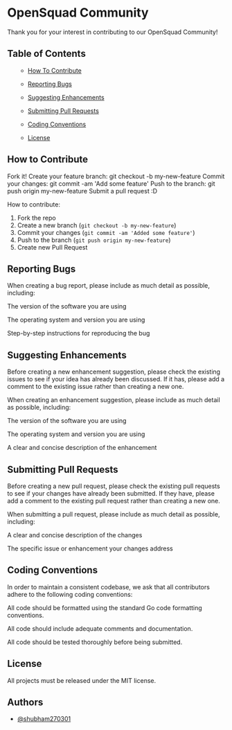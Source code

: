 
# OpenSquad Community

Thank you for your interest in contributing to our OpenSquad Community!

## Table of Contents

  <ol>
    <ul>
       <li><a href="#How To Contribute">How To Contribute</a></li>
    </ul>
    <ul>
       <li><a href="#Reporting Bugs">Reporting Bugs</a></li>
    </ul>
    <ul>
       <li><a href="#Suggesting Enhancements">Suggesting Enhancements</a></li>
    </ul>
    <ul>
       <li><a href="#Submitting Pull Requests">Submitting Pull Requests</a></li>
    </ul>
    <ul>
       <li><a href="#Coding Conventions">Coding Conventions</a></li>
    </ul>
    <ul>
       <li><a href="#License">License</a></li>
    </ul>
  </ol>

## How to Contribute

Fork it!
Create your feature branch: git checkout -b my-new-feature
Commit your changes: git commit -am 'Add some feature'
Push to the branch: git push origin my-new-feature
Submit a pull request :D

How to contribute:

1.  Fork the repo
2.  Create a new branch (`git checkout -b my-new-feature`)
3.  Commit your changes (`git commit -am 'Added some feature'`)
4.  Push to the branch (`git push origin my-new-feature`)
5.  Create new Pull Request
## Reporting Bugs

When creating a bug report, please include as much detail as possible, including:

The version of the software you are using

The operating system and version you are using

Step-by-step instructions for reproducing the bug

## Suggesting Enhancements

Before creating a new enhancement suggestion, please check the existing issues to see if your idea has already been discussed. If it has, please add a comment to the existing issue rather than creating a new one.

When creating an enhancement suggestion, please include as much detail as possible, including:

The version of the software you are using

The operating system and version you are using

A clear and concise description of the enhancement

## Submitting Pull Requests

Before creating a new pull request, please check the existing pull requests to see if your changes have already been submitted. If they have, please add a comment to the existing pull request rather than creating a new one.

When submitting a pull request, please include as much detail as possible, including:

A clear and concise description of the changes

The specific issue or enhancement your changes address

## Coding Conventions

In order to maintain a consistent codebase, we ask that all contributors adhere to the following coding conventions:

All code should be formatted using the standard Go code formatting conventions.

All code should include adequate comments and documentation.

All code should be tested thoroughly before being submitted.

## License

All projects must be released under the MIT license.

## Authors

- [@shubham270301](https://www.github.com/shubham270301)
